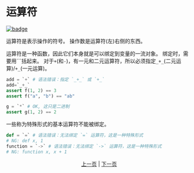 # 运算符

[![badge](https://img.shields.io/endpoint.svg?url=https%3A%2F%2Fgezf7g7pd5.execute-api.ap-northeast-1.amazonaws.com%2Fdefault%2Fsource_up_to_date%3Fowner%3Derg-lang%26repos%3Derg%26ref%3Dmain%26path%3Ddoc/EN/syntax/06_operator.md%26commit_hash%3D06f8edc9e2c0cee34f6396fd7c64ec834ffb5352)](https://gezf7g7pd5.execute-api.ap-northeast-1.amazonaws.com/default/source_up_to_date?owner=erg-lang&repos=erg&ref=main&path=doc/EN/syntax/06_operator.md&commit_hash=06f8edc9e2c0cee34f6396fd7c64ec834ffb5352)

运算符是表示操作的符号。 操作数是运算符(左)右侧的东西。

运算符是一种函数，因此它们本身就是可以绑定到变量的一流对象。 绑定时，需要用```括起来。
对于`+`(和`-`)，有一元和二元运算符，所以必须指定`_+_`(二元运算)/`+_`(一元运算)。

```python
add = `+` # 语法错误：指定 `_+_` 或 `+_`
add=`_+_`
assert f(1, 2) == 3
assert f("a", "b") == "ab"

g = `*` # OK, 这只是二进制
assert g(1, 2) == 2
```

一些称为特殊形式的基本运算符不能被绑定。

```python
def = `=` # 语法错误：无法绑定 `=` 运算符，这是一种特殊形式
# NG: def x, 1
function = `->` # 语法错误：无法绑定 `->` 运算符，这是一种特殊形式
# NG: function x, x + 1
```

<p align='center'>
    <a href='./05_builtin_funcs.md'>上一页</a> | <a href='./07_side_effect.md'>下一页</a>
</p>
